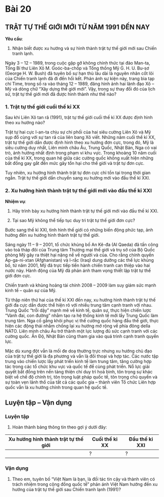 # Bài 20
## TRẬT TỰ THẾ GIỚI MỚI TỪ NĂM 1991 ĐẾN NAY

**Yêu cầu**:

1. Nhận biết được xu hướng và sự hình thành trật tự thế giới mới sau Chiến tranh lạnh.

Ngày 3 – 12 – 1989, trong cuộc gặp gỡ không chính thức tại đảo Man-ta, Tổng Bí thư Liên Xô M. Goóc-ba-chốp và Tổng thống Mỹ G. H. U. Bu-sơ (George H. W. Bush) đã tuyên bố sự hạn thù lâu dài là nguyên nhân cốt lõi của Chiến tranh lạnh đã đi đến hồi kết. Phản ánh sự kiện này, trang bìa tạp chí Time, trong số ra vào tháng 12 – 1989, đăng hình ảnh hai lãnh đạo Xô – Mỹ và dòng chữ “Xây dựng thế giới mới”. Vậy, trong sự thay đổi đó của lịch sử, trật tự thế giới mới đã được hình thành như thế nào?

### 1. Trật tự thế giới cuối thế kỉ XX

Sau khi Liên Xô tan rã (1991), trật tự thế giới cuối thế kỉ XX được định hình theo xu hướng nào?

Trật tự hai cực I-an-ta chịu sự chi phối của hai siêu cường Liên Xô và Mỹ sụp đổ cùng với sự tan rã của liên bang Xô viết. Những năm cuối thế kỉ XX, trật tự thế giới dần được định hình theo xu hướng đơn cực, trong đó, Mỹ là siêu cường duy nhất, Liên minh châu Âu, Trung Quốc, Nhật Bản, Nga có vai trò, ảnh hưởng nhất định trong phạm vi khu vực. Trong khoảng 10 năm cuối của thế kỉ XX, trong quan hệ giữa các cường quốc không xuất hiện những bất đồng gay gắt đến mức gây tổn hại cho thế giới và trật tự đơn cực.

Tuy nhiên, xu hướng hình thành trật tự đơn cực chỉ tồn tại trong thời gian ngắn. Trật tự thế giới dần chuyển sang xu hướng mới vào đầu thế kỉ XXI.

### 2. Xu hướng hình thành trật tự thế giới mới vào đầu thế kỉ XXI

**Nhiệm vụ**:

1. Hãy trình bày xu hướng hình thành trật tự thế giới mới vào đầu thế kỉ XXI.

2. Tại sao Mỹ không thể tiếp tục duy trì trật tự thế giới đơn cực?

Bước sang thế kỉ XXI, tình hình thế giới có những biến động phức tạp, ảnh hưởng đến xu hướng hình thành trật tự thế giới.

Sáng ngày 11 – 9 – 2001, tổ chức khủng bố An Kê-đa (Al Qaeda) đã tấn công vào toà tháp đôi của Trung tâm Thương mại thế giới và trụ sở của Bộ Quốc phòng Mỹ gây ra thiệt hại nặng nề về người và của. Cho rằng chính quyền Áp-ga-ni-xtan (Afghanistan) và I-rắc (Iraq) dung dưỡng các thế lực khủng bố, từ năm 2001, Mỹ đã trực tiếp tiến hành chiến tranh can thiệp vào hai nước này. Hành động của Mỹ đã phản ánh tham vọng thiết lập trật tự thế giới đơn cực.

Chiến tranh và khủng hoảng tài chính 2008 – 2009 làm suy giám sức mạnh kinh tế – quân sự của Mỹ.

Từ thập niên thứ hai của thế kỉ XXI đến nay, xu hướng hình thành trật tự thế giới đa cực dần được thể hiện rõ với nhiều trung tâm cạnh tranh với nhau. Trung Quốc “trỗi dậy” mạnh mẽ về kinh tế, quân sự, thực hiện chiến lược “Vành đai, con đường” nhằm tạo ra hệ thống kinh tế mới lấy Trung Quốc làm trung tâm. Nga cố gắng khôi phục vị thế cường quốc hàng đầu thế giới, thực hiện các động thái nhằm chống lại xu hướng mở rộng về phía đông della NATO. Liên minh châu Âu trở thành một lực lượng đủ sức cạnh tranh với các cường quốc. Ấn Độ, Nhật Bản cũng tham gia vào quá trình cạnh tranh quyền lực.

Mặc dù xung đột vẫn là mối đe doạ thường trực nhưng xu hướng chủ đạo của trật tự thế giới là đa phương và vẫn là đối thoại và hợp tác. Các nước tập trung vào chiến lược lấy phát triển kinh tế làm trung tâm, tăng cường hợp tác trong các tổ chức khu vực và quốc tế để cùng phát triển. Nỗ lực giải quyết bất đồng trên nền tảng thiện chí duy trì hoà bình, tôn trọng sự khác biệt về chế độ chính trị, tôn trọng luật pháp quốc tế, tôn trọng chủ quyền và sự toàn vẹn lãnh thổ của tất cả các quốc gia – thành viên Tổ chức Liên hợp quốc vẫn là xu hướng chính trong quan hệ quốc tế.

## Luyện tập – Vận dụng

### Luyện tập

1.  Hoàn thành bảng thông tin theo gợi ý dưới đây:

| Xu hướng hình thành trật tự thế giới | Cuối thế kỉ XX | Đầu thế kỉ XXI |
|---|---|---|
| | ? | ? |

### Vận dụng

1.  Theo em, tuyên bố “Việt Nam là bạn, là đối tác tin cậy và thành viên có trách nhiệm trong cộng đồng quốc tế” phản ánh Việt Nam hướng đến xu hướng của trật tự thế giới sau Chiến tranh lạnh (1991)?
